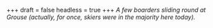 
+++
draft = false
headless = true
+++
_A few boarders sliding round at Grouse (actually, for once, skiers were in the majority here today)._
